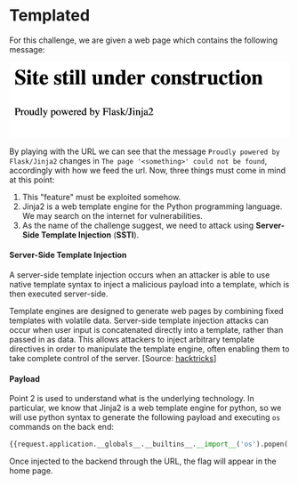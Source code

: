 # Templated

For this challenge, we are given a web page which contains the following message: 

![homepage](./images/homepage.png)

By playing with the URL we can see that the message `Proudly powered by Flask/Jinja2` changes in `The page '<something>' could not be found`, accordingly with how we feed the url. Now, three things must come in mind at this point:

1. This "feature" must be exploited somehow.
2. Jinja2 is a web template engine for the Python programming language. We may search on the internet for vulnerabilities.
3. As the name of the challenge suggest, we need to attack using **Server-Side Template Injection** (**SSTI**).


#### Server-Side Template Injection
A server-side template injection occurs when an attacker is able to use native template syntax to inject a malicious payload into a template, which is then executed server-side.

Template engines are designed to generate web pages by combining fixed templates with volatile data. Server-side template injection attacks can occur when user input is concatenated directly into a template, rather than passed in as data. This allows attackers to inject arbitrary template directives in order to manipulate the template engine, often enabling them to take complete control of the server.
[Source: [hacktricks](https://book.hacktricks.xyz/pentesting-web/ssti-server-side-template-injection)]

#### Payload
Point 2 is used to understand what is the underlying technology. In particular, we know that Jinja2 is a web template engine for python, so we will use python syntax to generate the following payload and executing `os` commands on the back end: 

```python
{{request.application.__globals__.__builtins__.__import__('os').popen('cat${IFS}flag.txt').read()}}
```

Once injected to the backend through the URL, the flag will appear in the home page.